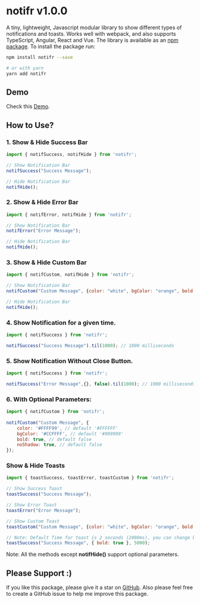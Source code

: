 # notifr v1.0.0
A tiny, lightweight, Javascript modular library to show different types of notifications and toasts. Works well with webpack, and also supports TypeScript, Angular, React and Vue.
The library is available as an [npm package](https://www.npmjs.com/package/notifr).
To install the package run:

```bash
npm install notifr --save

# or with yarn
yarn add notifr
```
## Demo
Check this [Demo](https://notifbar.stackblitz.io/).

## How to Use?
### 1. Show & Hide Success Bar
```js
import { notifSuccess, notifHide } from 'notifr';

// Show Notification Bar
notifSuccess("Success Message");

// Hide Notification Bar
notifHide();
```
### 2. Show & Hide Error Bar
```js
import { notifError, notifHide } from 'notifr';

// Show Notification Bar
notifError("Error Message");

// Hide Notification Bar
notifHide();
```
### 3. Show & Hide Custom Bar
```js
import { notifCustom, notifHide } from 'notifr';

// Show Notification Bar
notifCustom("Custom Message", {color: "white", bgColor: "orange", bold: false});

// Hide Notification Bar
notifHide();
```
### 4. Show Notification for a given time.
```js
import { notifSuccess } from 'notifr';

notifSuccess("Success Message").til(1000); // 1000 milliseconds
```
### 5. Show Notification Without Close Button.
```js
import { notifSuccess } from 'notifr';

notifSuccess("Error Message",{}, false).til(1000); // 1000 milliseconds
```
### 6. With Optional Parameters:
```js
import { notifCustom } from 'notifr';
  
notifCustom("Custom Message", {
	color: '#FFFF99', // default '#FFFFFF'
	bgColor: '#CCFFFF', // default '#999999'
	bold: true, // default false
	noShadow: true, // default false
});
```
### Show & Hide Toasts
```js
import { toastSuccess, toastError, toastCustom } from 'notifr';

// Show Success Toast
toastSuccess("Success Message");

// Show Error Toast
toastError("Error Message");

// Show Custom Toast
toastCustom("Custom Message", {color: "white", bgColor: "orange", bold: false});

// Note: Default Time for toast is 2 seconds (2000ms), you can change by passing third optional time parameter in milliseconds.
toastSuccess("Success Message", { bold: true }, 5000);
```
Note: All the methods except **notifHide()** support optional parameters. 

## Please Support :)

If you like this package, please give it a star on [GitHub](https://github.com/danishkumar63/notifr). Also please feel free to create a GitHub issue to help me improve this package.